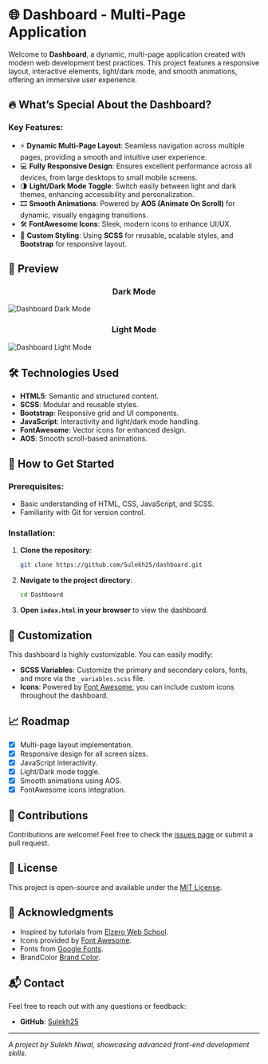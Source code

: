 # 🌐 Dashboard - Multi-Page Application

Welcome to **Dashboard**, a dynamic, multi-page application created with modern web development best practices. This project features a responsive layout, interactive elements, light/dark mode, and smooth animations, offering an immersive user experience.

## 🔥 What’s Special About the Dashboard?

### Key Features:
- ⚡️ **Dynamic Multi-Page Layout**: Seamless navigation across multiple pages, providing a smooth and intuitive user experience.
- 💻 **Fully Responsive Design**: Ensures excellent performance across all devices, from large desktops to small mobile screens.
- 🌗 **Light/Dark Mode Toggle**: Switch easily between light and dark themes, enhancing accessibility and personalization.
- 🎞️ **Smooth Animations**: Powered by **AOS (Animate On Scroll)** for dynamic, visually engaging transitions.
- 🛠️ **FontAwesome Icons**: Sleek, modern icons to enhance UI/UX.
- 🎨 **Custom Styling**: Using **SCSS** for reusable, scalable styles, and **Bootstrap** for responsive layout.

## 📸 Preview

<h3 align="center">Dark Mode</h3>

![Dashboard Dark Mode](https://github.com/Sulekh25/dashboard/blob/main/%E2%80%AADashboard%20-%20Dark%20Mode.png)

<h3 align="center">Light Mode</h3>

![Dashboard Light Mode](https://github.com/Sulekh25/dashboard/blob/main/%E2%80%AADashboard%20-%20Light%20Mode.png)

## 🛠️ Technologies Used
- **HTML5**: Semantic and structured content.
- **SCSS**: Modular and reusable styles.
- **Bootstrap**: Responsive grid and UI components.
- **JavaScript**: Interactivity and light/dark mode handling.
- **FontAwesome**: Vector icons for enhanced design.
- **AOS**: Smooth scroll-based animations.

## 🚀 How to Get Started

### Prerequisites:
- Basic understanding of HTML, CSS, JavaScript, and SCSS.
- Familiarity with Git for version control.

### Installation:
1. **Clone the repository**:
    ```bash
    git clone https://github.com/Sulekh25/dashboard.git
    ```
2. **Navigate to the project directory**:
    ```bash
    cd Dashboard
    ```
3. **Open `index.html` in your browser** to view the dashboard.

## 🎨 Customization
This dashboard is highly customizable. You can easily modify:
- **SCSS Variables**: Customize the primary and secondary colors, fonts, and more via the `_variables.scss` file.
- **Icons**: Powered by [Font Awesome](https://fontawesome.com/), you can include custom icons throughout the dashboard.

## 📈 Roadmap
- [x] Multi-page layout implementation.
- [x] Responsive design for all screen sizes.
- [x] JavaScript interactivity.
- [x] Light/Dark mode toggle.
- [x] Smooth animations using AOS.
- [x] FontAwesome icons integration.

## 🙌 Contributions
Contributions are welcome! Feel free to check the [issues page](https://github.com/Sulekh25/dashboard/issues) or submit a pull request.

## 📝 License
This project is open-source and available under the [MIT License](LICENSE).

## 🙏 Acknowledgments
- Inspired by tutorials from [Elzero Web School](https://elzero.org/).
- Icons provided by [Font Awesome](https://fontawesome.com/).
- Fonts from [Google Fonts](https://fonts.google.com/).
- BrandColor [Brand Color](https://brandcolors.net/).
  
## 📬 Contact
Feel free to reach out with any questions or feedback:

- **GitHub**: [Sulekh25](https://github.com/Sulekh25)  
---
_A project by Sulekh Niwal, showcasing advanced front-end development skills._
